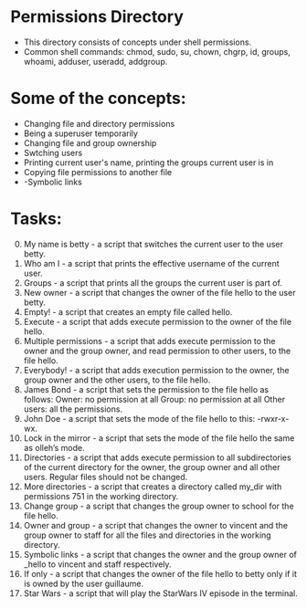 # Permissions Directory

- This directory consists of concepts under shell permissions. <br>
- Common shell commands: chmod, sudo, su, chown, chgrp, id, groups, whoami, adduser, useradd, addgroup. <br>

# Some of the concepts:

- Changing file and directory permissions <br>
- Being a superuser temporarily <br>
- Changing file and group ownership <br>
- Swtching users<br>
- Printing current user's name, printing the groups current user is in <br>
- Copying file permissions to another file
- -Symbolic links

# Tasks:

0. My name is betty - a script that switches the current user to the user betty.
1. Who am I - a script that prints the effective username of the current user.
2. Groups - a script that prints all the groups the current user is part of.
3. New owner - a script that changes the owner of the file hello to the user betty.
4. Empty! - a script that creates an empty file called hello.
5. Execute - a script that adds execute permission to the owner of the file hello.
6. Multiple permissions - a script that adds execute permission to the owner and the group owner, and read permission to other users, to the file hello.
7. Everybody! - a script that adds execution permission to the owner, the group owner and the other users, to the file hello.
8. James Bond - a script that sets the permission to the file hello as follows:
Owner: no permission at all
Group: no permission at all
Other users: all the permissions.
9. John Doe -  a script that sets the mode of the file hello to this:
-rwxr-x-wx.
10. Lock in the mirror - a script that sets the mode of the file hello the same as olleh’s mode.
11. Directories - a script that adds execute permission to all subdirectories of the current directory for the owner, the group owner and all other users. Regular files should not be changed.
12. More directories - a script that creates a directory called my_dir with permissions 751 in the working directory.
13. Change group - a script that changes the group owner to school for the file hello.
14. Owner and group - a script that changes the owner to vincent and the group owner to staff for all the files and directories in the working directory.
15. Symbolic links - a script that changes the owner and the group owner of _hello to vincent and staff respectively.
16. If only - a script that changes the owner of the file hello to betty only if it is owned by the user guillaume.
17. Star Wars - a script that will play the StarWars IV episode in the terminal.
